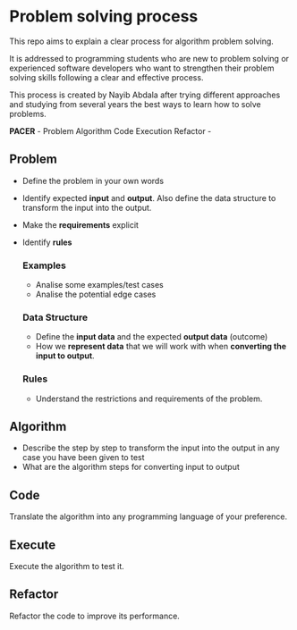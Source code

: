 # Problem solving process

This repo aims to explain a clear process for algorithm problem solving.

It is addressed to programming students who are new to problem solving or experienced software developers who want to strengthen their problem solving skills following a clear and effective process.

This process is created by Nayib Abdala after trying different approaches and studying from several years the best ways to learn how to solve problems.

**PACER** - Problem Algorithm Code Execution Refactor - 

## Problem
- Define the problem in your own words
- Identify expected **input** and **output**. Also define the data structure to transform the input into the output. 
- Make the **requirements** explicit
- Identify **rules**

  ### Examples
  - Analise some examples/test cases
  - Analise the potential edge cases

  ### Data Structure
  - Define the **input data** and the expected **output data** (outcome)
  - How we **represent data** that we will work with when **converting the input to output**.
  
  ### Rules
  - Understand the restrictions and requirements of the problem. 

## Algorithm
- Describe the step by step to transform the input into the output in any case you have been given to test
- What are the algorithm	steps for converting input to output

## Code
Translate the algorithm into any programming language of your preference.

## Execute
Execute the algorithm to test it.

## Refactor
Refactor the code to improve its performance.


